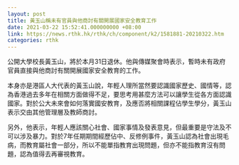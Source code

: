 ```yaml
---
layout: post
title: 黃玉山稱未有官員與他商討有關開展國家安全教育工作
date: 2021-03-22 15:52:41.000000000 +08:00
link: https://news.rthk.hk/rthk/ch/component/k2/1581881-20210322.htm
categories: rthk
---
```


公開大學校長黃玉山，將於本月31日退休。他與傳媒聚會時表示，暫時未有政府官員直接與他商討有關開展國家安全教育的工作。

本身亦是港區人大代表的黃玉山說，年輕人理所當然要認識國家歷史、國情等，認為香港過去多年在相關方面做得不足，要思考用甚麼方法可以讓學生從各方面認識國家。對於公大未來會如何落實國安教育，及應否將相關課程佔學生學分，黃玉山表示交由其他管理層及教師商討。

另外，他表示，年輕人應該關心社會、國家事情及發表意見，但最重要是守法及不可以涉及暴力。對於7年任期期間經歷佔中、反修例事件，黃玉山認為社會出現毛病，而教育屬社會一部分，所以不能單指教育出現問題，但亦不能指教育沒有問題，認為值得去再審視教育。
